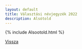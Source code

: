 ```yaml
---
layout: default
title: Választási névjegyzék 2022
description: Alsótold
---
```


{% include Alsootold.html %}

[Vissza](./)